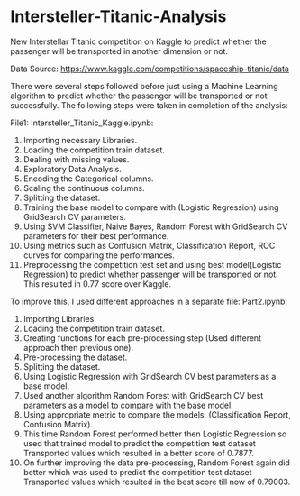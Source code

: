 # Intersteller-Titanic-Analysis
New Interstellar Titanic competition on Kaggle to predict whether the passenger will be transported in another dimension or not. 

Data Source: https://www.kaggle.com/competitions/spaceship-titanic/data

There were several steps followed before just using a Machine Learning algorithm to predict whether the passenger will be transported or not successfully. The following steps were taken in completion of the analysis:

File1: Intersteller_Titanic_Kaggle.ipynb:

1. Importing necessary Libraries.
2. Loading the competition train dataset.
3. Dealing with missing values.
4. Exploratory Data Analysis.
5. Encoding the Categorical columns.
6. Scaling the continuous columns.
7. Splitting the dataset.
8. Training the base model to compare with (Logistic Regression) using GridSearch CV parameters.
9. Using SVM Classifier, Naive Bayes, Random Forest with GridSearch CV parameters for their best performance.
10. Using metrics such as Confusion Matrix, Classification Report, ROC curves for comparing the performances. 
11. Preprocessing the competition test set and using best model(Logistic Regression) to predict whether passenger will be transported or not. This resulted in 0.77 score over Kaggle. 

To improve this, I used different approaches in a separate file: Part2.ipynb:
1. Importing Libraries.
2. Loading the competition train dataset. 
3. Creating functions for each pre-processing step (Used different approach then previous one). 
4. Pre-processing the dataset. 
5. Splitting the dataset. 
6. Using Logistic Regression with GridSearch CV best parameters as a base model. 
7. Used another algorithm Random Forest with GridSearch CV best parameters as a model to compare with the base model. 
8. Using appropriate metric to compare the models. (Classification Report, Confusion Matrix).
9. This time Random Forest performed better then Logistic Regression so used that trained model to predict the competition test dataset Transported values which resulted in a better score of 0.7877.
10. On further improving the data pre-processing, Random Forest again did better which was used to predict the competition test dataset Transported values which resulted in the best score till now of 0.79003.

